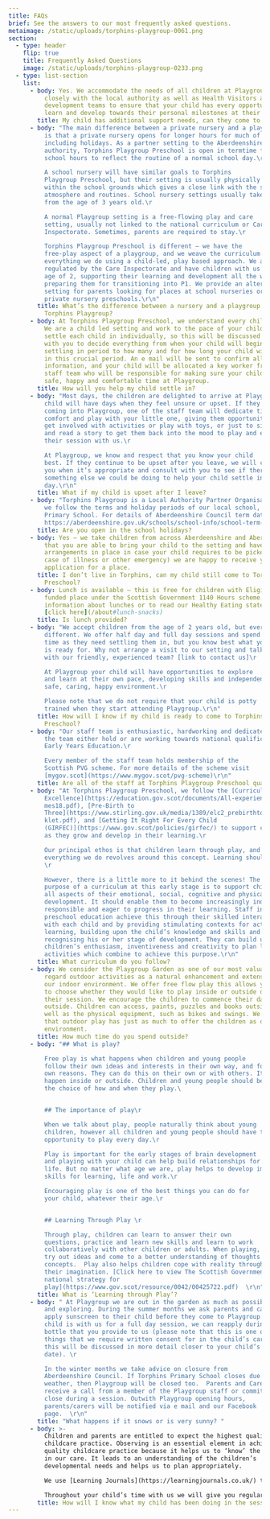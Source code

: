 ```yaml
---
title: FAQs
brief: See the answers to our most frequently asked questions.
metaimage: /static/uploads/torphins-playgroup-0061.png
section:
  - type: header
    flip: true
    title: Frequently Asked Questions
    image: /static/uploads/torphins-playgroup-0233.png
  - type: list-section
    list:
      - body: Yes. We accommodate the needs of all children at Playgroup. The team works
          closely with the local authority as well as Health Visitors and child
          development teams to ensure that your child has every opportunity to
          learn and develop towards their personal milestones at their own pace
        title: My child has additional support needs, can they come to your Playgroup?
      - body: "The main difference between a private nursery and a playgroup preschool
          is that a private nursery opens for longer hours for much of the year
          including holidays. As a partner setting to the Aberdeenshire local
          authority, Torphins Playgroup Preschool is open in termtime for normal
          school hours to reflect the routine of a normal school day.\r

          A school nursery will have similar goals to Torphins
          Playgroup Preschool, but their setting is usually physically based
          within the school grounds which gives a close link with the school
          atmosphere and routines. School nursery settings usually take children
          from the age of 3 years old.\r

          A normal Playgroup setting is a free-flowing play and care
          setting, usually not linked to the national curriculum or Care
          Inspectorate. Sometimes, parents are required to stay.\r

          Torphins Playgroup Preschool is different – we have the
          free-play aspect of a playgroup, and we weave the curriculum through
          everything we do using a child-led, play based approach. We are
          regulated by the Care Inspectorate and have children with us from the
          age of 2, supporting their learning and development all the way to
          preparing them for transitioning into P1. We provide an alternative
          setting for parents looking for places at school nurseries or in
          private nursery preschools.\r\n"
        title: What’s the difference between a nursery and a playgroup / preschool like
          Torphins Playgroup?
      - body: At Torphins Playgroup Preschool, we understand every child is different.
          We are a child led setting and work to the pace of your child. We
          settle each child in individually, so this will be discussed between
          with you to decide everything from when your child will begin the
          settling in period to how many and for how long your child will attend
          in this crucial period. An e mail will be sent to confirm all
          information, and your child will be allocated a key worker from the
          staff team who will be responsible for making sure your child has a
          safe, happy and comfortable time at Playgroup.
        title: How will you help my child settle in?
      - body: "Most days, the children are delighted to arrive at Playgroup, but every
          child will have days when they feel unsure or upset. If they are
          coming into Playgroup, one of the staff team will dedicate time to
          comfort and play with your little one, giving them opportunities to
          get involved with activities or play with toys, or just to sit quietly
          and read a story to get them back into the mood to play and enjoy
          their session with us.\r

          At Playgroup, we know and respect that you know your child
          best. If they continue to be upset after you leave, we will contact
          you when it’s appropriate and consult with you to see if there is
          something else we could be doing to help your child settle into their
          day.\r\n"
        title: What if my child is upset after I leave?
      - body: "Torphins Playgroup is a Local Authority Partner Organisation and as such,
          we follow the terms and holiday periods of our local school, Torphins
          Primary School. For details of Aberdeenshire Council term dates visit
          https://aberdeenshire.gov.uk/schools/school-info/school-term-dates "
        title: Are you open in the school holidays?
      - body: Yes – we take children from across Aberdeenshire and Aberdeen. Provided
          that you are able to bring your child to the setting and have
          arrangements in place in case your child requires to be picked up (in
          case of illness or other emergency) we are happy to receive your
          application for a place.
        title: I don’t live in Torphins, can my child still come to Torphins Playgroup
          Preschool?
      - body: Lunch is available – this is free for children with Eligible 2 places or a
          funded place under the Scottish Government 1140 Hours scheme. For more
          information about lunches or to read our Healthy Eating statement,
          [click here](/about#lunch-snacks)
        title: Is lunch provided?
      - body: "We accept children from the age of 2 years old, but every child is
          different. We offer half day and full day sessions and spend as much
          time as they need settling them in, but you know best what your child
          is ready for. Why not arrange a visit to our setting and talk more
          with our friendly, experienced team? [link to contact us]\r

          At Playgroup your child will have opportunities to explore
          and learn at their own pace, developing skills and independence in a
          safe, caring, happy environment.\r

          Please note that we do not require that your child is potty
          trained when they start attending Playgroup.\r\n"
        title: How will I know if my child is ready to come to Torphins Playgroup
          Preschool?
      - body: "Our staff team is enthusiastic, hardworking and dedicated; all members of
          the team either hold or are working towards national qualifications in
          Early Years Education.\r

          Every member of the staff team holds membership of the
          Scottish PVG scheme. For more details of the scheme visit
          [mygov.scot](https://www.mygov.scot/pvg-scheme)\r\n"
        title: Are all of the staff at Torphins Playgroup Preschool qualified?
      - body: "At Torphins Playgroup Preschool, we follow the [Curriculum for
          Excellence](https://education.gov.scot/documents/All-experiencesoutco\
          mes18.pdf), [Pre-Birth to
          Three](https://www.stirling.gov.uk/media/1389/elc2_prebirthtothreeboo\
          klet.pdf), and [Getting It Right For Every Child
          (GIRFEC)](https://www.gov.scot/policies/girfec/) to support children
          as they grow and develop in their learning.\r

          Our principal ethos is that children learn through play, and
          everything we do revolves around this concept. Learning should be fun!
          \r

          However, there is a little more to it behind the scenes! The
          purpose of a curriculum at this early stage is to support children in
          all aspects of their emotional, social, cognitive and physical
          development. It should enable them to become increasingly independent,
          responsible and eager to progress in their learning. Staff in
          preschool education achieve this through their skilled interaction
          with each child and by providing stimulating contexts for active
          learning, building upon the child’s knowledge and skills and
          recognising his or her stage of development. They can build upon
          children’s enthusiasm, inventiveness and creativity to plan learning
          activities which combine to achieve this purpose.\r\n"
        title: What curriculum do you follow?
      - body: We consider the Playgroup Garden as one of our most valuable resources and
          regard outdoor activities as a natural enhancement and extension of
          our indoor environment. We offer free flow play this allows your child
          to choose whether they would like to play inside or outside during
          their session. We encourage the children to commence their day
          outside. Children can access, paints, puzzles and books outside as
          well as the physical equipment, such as bikes and swings. We believe
          that outdoor play has just as much to offer the children as our indoor
          environment.
        title: How much time do you spend outside?
      - body: "## What is play?

          Free play is what happens when children and young people
          follow their own ideas and interests in their own way, and for their
          own reasons. They can do this on their own or with others. It can
          happen inside or outside. Children and young people should be given
          the choice of how and when they play.\ 


          ## The importance of play\r

          When we talk about play, people naturally think about young
          children, however all children and young people should have the
          opportunity to play every day.\r

          Play is important for the early stages of brain development
          and playing with your child can help build relationships for later
          life. But no matter what age we are, play helps to develop important
          skills for learning, life and work.\r

          Encouraging play is one of the best things you can do for
          your child, whatever their age.\r


          ## Learning Through Play \r

          Through play, children can learn to answer their own
          questions, practice and learn new skills and learn to work
          collaboratively with other children or adults. When playing, children
          try out ideas and come to a better understanding of thoughts and
          concepts.  Play also helps children cope with reality through using
          their imagination. [Click here to view The Scottish Government’s
          national strategy for
          play](https://www.gov.scot/resource/0042/00425722.pdf)  \r\n"
        title: What is ‘Learning through Play’?
      - body: " At Playgroup we are out in the garden as much as possible, experimenting
          and exploring. During the summer months we ask parents and carers to
          apply sunscreen to their child before they come to Playgroup. If your
          child is with us for a full day session, we can reapply during from a
          bottle that you provide to us (please note that this is one of the
          things that we require written consent for in the child’s care plan –
          this will be discussed in more detail closer to your child’s start
          date). \r

          In the winter months we take advice on closure from
          Aberdeenshire Council. If Torphins Primary School closes due to the
          weather, then Playgroup will be closed too.  Parents and Carers will
          receive a call from a member of the Playgroup staff or committee if we
          close during a session. Outwith Playgroup opening hours,
          parents/carers will be notified via e mail and our Facebook
          page.  \r\n"
        title: "What happens if it snows or is very sunny? "
      - body: >-
          Children and parents are entitled to expect the highest quality in
          childcare practice. Observing is an essential element in achieving
          quality childcare practice because it helps us to ‘know’ the children
          in our care. It leads to an understanding of the children’s
          developmental needs and helps us to plan appropriately. 

          We use [Learning Journals](https://learningjournals.co.uk/) to record your child’s journey at playgroup. This is linked to different curricular areas where we can track how your child is progressing. Parents will receive an email to connect to their child’s Learning Journal once the child commences. Parents and children can take ownership of these journals and can freely add observations and stories from home learning and experiences.

          Throughout your child’s time with us we will give you regular verbal feedback on their progress holding parent consultations. During your child’s time at Playgroup, we also take several photographs to show the children’s progression as well as for quality assurance.
        title: How will I know what my child has been doing in the sessions?
---
```

